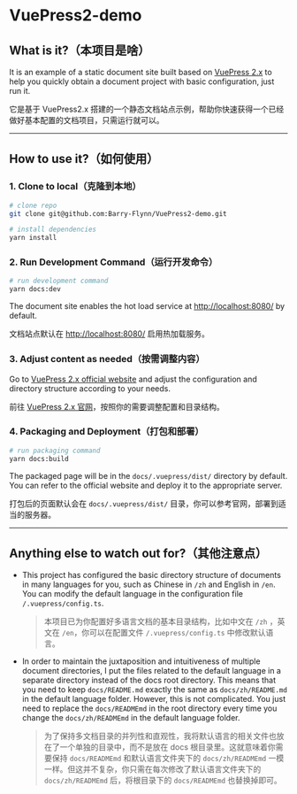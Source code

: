 # VuePress2-demo

## What is it?（本项目是啥）

It is an example of a static document site built based on [VuePress 2.x](https://github.com/vuepress/vuepress-next) to help you quickly obtain a document project with basic configuration, just run it.

它是基于 VuePress2.x 搭建的一个静态文档站点示例，帮助你快速获得一个已经做好基本配置的文档项目，只需运行就可以。


---
## How to use it?（如何使用）

### 1. Clone to local（克隆到本地）

```sh
# clone repo
git clone git@github.com:Barry-Flynn/VuePress2-demo.git

# install dependencies
yarn install
```

### 2. Run Development Command（运行开发命令）

```sh
# run development command
yarn docs:dev
```

The document site enables the hot load service at [http://localhost:8080/](http://localhost:8080/) by default.

文档站点默认在 [http://localhost:8080/](http://localhost:8080/) 启用热加载服务。

### 3. Adjust content as needed（按需调整内容）

Go to [VuePress 2.x official website](https://v2.vuepress.vuejs.org/) and adjust the configuration and directory structure according to your needs.

前往 [VuePress 2.x 官网](https://v2.vuepress.vuejs.org/)，按照你的需要调整配置和目录结构。

### 4. Packaging and Deployment（打包和部署）

```sh
# run packaging command
yarn docs:build
```

The packaged page will be in the `docs/.vuepress/dist/` directory by default. You can refer to the official website and deploy it to the appropriate server.

打包后的页面默认会在 `docs/.vuepress/dist/` 目录，你可以参考官网，部署到适当的服务器。


---
## Anything else to watch out for?（其他注意点）

- This project has configured the basic directory structure of documents in many languages for you, such as Chinese in `/zh` and English in `/en`. You can modify the default language in the configuration file `/.vuepress/config.ts`.

  > 本项目已为你配置好多语言文档的基本目录结构，比如中文在 `/zh` ，英文在 `/en`，你可以在配置文件 `/.vuepress/config.ts` 中修改默认语言。

- In order to maintain the juxtaposition and intuitiveness of multiple document directories, I put the files related to the default language in a separate directory instead of the docs root directory. This means that you need to keep `docs/README.md` exactly the same as `docs/zh/README.md` in the default language folder. However, this is not complicated. You just need to replace the `docs/READMEmd` in the root directory every time you change the `docs/zh/READMEmd` in the default language folder.
  
  > 为了保持多文档目录的并列性和直观性，我将默认语言的相关文件也放在了一个单独的目录中，而不是放在 docs 根目录里。这就意味着你需要保持 `docs/READMEmd` 和默认语言文件夹下的 `docs/zh/READMEmd` 一模一样。但这并不复杂，你只需在每次修改了默认语言文件夹下的 `docs/zh/READMEmd` 后，将根目录下的 `docs/READMEmd` 也替换掉即可。
